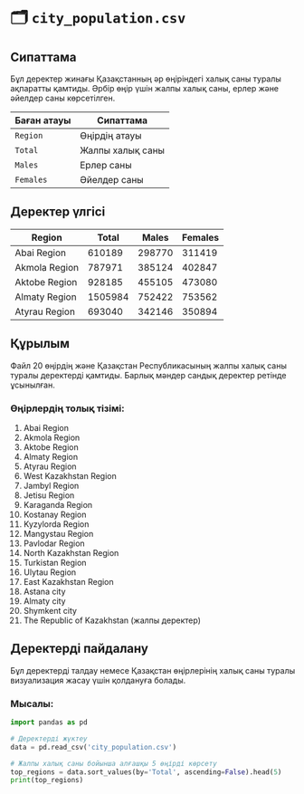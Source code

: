 # 🗂️ `city_population.csv`

## Сипаттама
Бұл деректер жинағы Қазақстанның әр өңіріндегі халық саны туралы ақпаратты қамтиды. Әрбір өңір үшін жалпы халық саны, ерлер және әйелдер саны көрсетілген.  

| Баған атауы    | Сипаттама                                   |
|----------------|---------------------------------------------|
| `Region`       | Өңірдің атауы                               |
| `Total`        | Жалпы халық саны                            |
| `Males`        | Ерлер саны                                  |
| `Females`      | Әйелдер саны                                |

## Деректер үлгісі
| Region                      | Total     | Males    | Females  |
|-----------------------------|-----------|----------|----------|
| Abai Region                 | 610189    | 298770   | 311419   |
| Akmola Region               | 787971    | 385124   | 402847   |
| Aktobe Region               | 928185    | 455105   | 473080   |
| Almaty Region               | 1505984   | 752422   | 753562   |
| Atyrau Region               | 693040    | 342146   | 350894   |

## Құрылым
Файл 20 өңірдің және Қазақстан Республикасының жалпы халық саны туралы деректерді қамтиды. Барлық мәндер сандық деректер ретінде ұсынылған. 

### Өңірлердің толық тізімі:
1. Abai Region  
2. Akmola Region  
3. Aktobe Region  
4. Almaty Region  
5. Atyrau Region  
6. West Kazakhstan Region  
7. Jambyl Region  
8. Jetisu Region  
9. Karaganda Region  
10. Kostanay Region  
11. Kyzylorda Region  
12. Mangystau Region  
13. Pavlodar Region  
14. North Kazakhstan Region  
15. Turkistan Region  
16. Ulytau Region  
17. East Kazakhstan Region  
18. Astana city  
19. Almaty city  
20. Shymkent city  
21. The Republic of Kazakhstan (жалпы деректер)

## Деректерді пайдалану
Бұл деректерді талдау немесе Қазақстан өңірлерінің халық саны туралы визуализация жасау үшін қолдануға болады.

### Мысалы:
```python
import pandas as pd

# Деректерді жүктеу
data = pd.read_csv('city_population.csv')

# Жалпы халық саны бойынша алғашқы 5 өңірді көрсету
top_regions = data.sort_values(by='Total', ascending=False).head(5)
print(top_regions)
